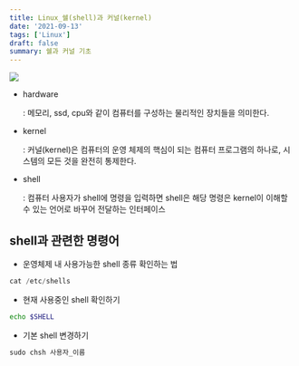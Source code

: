```yaml
---
title: Linux_쉘(shell)과 커널(kernel)
date: '2021-09-13'
tags: ['Linux']
draft: false
summary: 쉘과 커널 기초
---
```


![](https://img1.daumcdn.net/thumb/R800x0/?scode=mtistory2&fname=https%3A%2F%2Ft1.daumcdn.net%2Fcfile%2Ftistory%2F27552535590AB2BB0F)

- hardware

  : 메모리, ssd, cpu와 같이 컴퓨터를 구성하는 물리적인 장치들을 의미한다.

- kernel

  : 커널(kernel)은 컴퓨터의 운영 체제의 핵심이 되는 컴퓨터 프로그램의 하나로, 시스템의 모든 것을 완전히 통제한다.

- shell

  : 컴퓨터 사용자가 shell에 명령을 입력하면 shell은 해당 명령은 kernel이 이해할 수 있는 언어로 바꾸어 전달하는 인터페이스

## shell과 관련한 명령어

- 운영체제 내 사용가능한 shell 종류 확인하는 법

```s
cat /etc/shells
```

- 현재 사용중인 shell 확인하기

```sh
echo $SHELL
```

- 기본 shell 변경하기

```s
sudo chsh 사용자_이름
```
